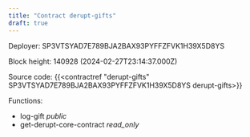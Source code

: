 ```yaml
---
title: "Contract derupt-gifts"
draft: true
---
```

Deployer: SP3VTSYAD7E789BJA2BAX93PYFFZFVK1H39X5D8YS


 



Block height: 140928 (2024-02-27T23:14:37.000Z)

Source code: {{<contractref "derupt-gifts" SP3VTSYAD7E789BJA2BAX93PYFFZFVK1H39X5D8YS derupt-gifts>}}

Functions:

* log-gift _public_
* get-derupt-core-contract _read_only_
